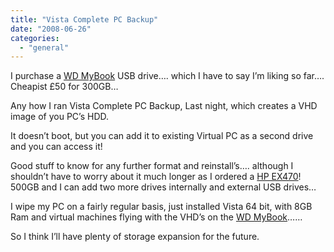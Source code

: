 ```yaml
---
title: "Vista Complete PC Backup"
date: "2008-06-26"
categories: 
  - "general"
---
```


I purchase a [WD MyBook](http://www.wdc.com/en/products/products.asp?driveid=353) USB drive…. which I have to say I’m liking so far…. Cheapist £50 for 300GB…

Any how I ran Vista Complete PC Backup, Last night, which creates a VHD image of you PC’s HDD.

It doesn’t boot, but you can add it to existing Virtual PC as a second drive and you can access it!

Good stuff to know for any further format and reinstall’s…. although I shouldn’t have to worry about it much longer as I ordered a [HP EX470](http://www.shopping.hp.com/product/notebook/notebook_hp/home_servers/1/accessories/GG795AA%2523ABA;HHOJSID=2gGsLjtJwM8zGlV3q2BMZfzF8hHjyLr9Tm6Bv5xkMbj6DXhRM5WG!353987858)!  500GB and I can add two more drives internally and external USB drives…

I wipe my PC on a fairly regular basis, just installed Vista 64 bit, with 8GB Ram and virtual machines flying with the VHD’s on the [WD MyBook](http://www.wdc.com/en/products/products.asp?driveid=353)……

So I think I’ll have plenty of storage expansion for the future.
